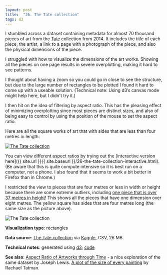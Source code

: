 ```yaml
---
layout: post
title:  "26. The Tate collection"
tags: d3
---
```


I stumbled across a dataset containing metadata for almost 70 thousand pieces of art from the [Tate](https://www.tate.org.uk/) collection from 2014. It includes the title of each piece, the artist, a link to a page with a photograph of the piece, and also the physical dimensions of the piece.

I struggled with how to visualize the dimensions of the art works. Showing all the pieces on one page results in severe overplotting, making it hard to see patterns.

I thought about having a zoom so you could go in close to see the structure, but due to the large number of rectangles to be plotted I found it hard to come up with a useable solution. (Technical note: Using d3’s canvas mode might help here, but I didn't try it.)

I then hit on the idea of filtering by aspect ratio. This has the pleasing effect of minimizing overplotting since most pieces are distinct sizes, and also of being easy to control by using the position of the mouse to set the aspect ratio.

Here are all the square works of art that with sides that are less than four metres in length:

<a href="{{ site.url }}{{ site.baseurl }}/26-the-tate-collection-interactive.html"><img src="{{ site.url }}{{ site.baseurl }}/assets/img/26-the-tate-collection.png" alt="The Tate collection"/></a>

You can view different aspect ratios by trying out the [interactive version here]({{ site.url }}{{ site.baseurl }}/26-the-tate-collection-interactive.html). (Be aware that this is quite compute intensive so it is best run on a computer, not a phone. I also found that it seems to work a bit better in Firefox than in Chrome.)

I restricted the view to pieces that are four metres or less in width or height because there are some extreme outliers, including [one piece that is over 37 metres in height](https://www.tate.org.uk/art/artworks/balka-diameter-1-x-3750-t07064)! This shows all the pieces that have one dimension over eight metres. The yellow square has sides that are four metres long (the same size as the picture above).

<img src="{{ site.url }}{{ site.baseurl }}/assets/img/26-the-tate-collection-big.png" alt="The Tate collection"/>

**Visualization type**: rectangles

**Data source**: [The Tate collection](https://github.com/tategallery/collection) via [Kaggle](https://www.kaggle.com/rtatman/the-tate-collection), CSV, 26 MB

**Technical notes**: generated using [d3](https://d3js.org/); [code](https://github.com/tomwhite/datavision-code/tree/master/26-the-tate-collection)

**See also**: [Aspect Ratio of Artworks through Time](https://josephlewis.github.io/aspect.html) - a nice exploration of the same dataset by Joseph Lewis. [A plot of the size of every painting](https://www.kaggle.com/rtatman/a-plot-of-the-size-of-every-painting) by Rachael Tatman.
